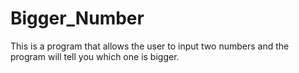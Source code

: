 # Bigger_Number
This is a program that allows the user to input two numbers and the program will tell you which one is bigger. 
